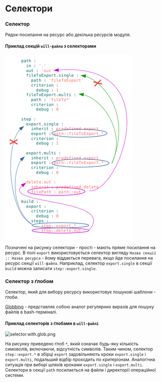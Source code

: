 # Селектори

### Селектор

Рядок-посилання на ресурс або декілька ресурсів модуля.

#### Приклад секцій `will-файла` з селекторами  

![selector.png](./Images/selector.png)

Позначені на рисунку селектори - прості - мають пряме посилання на ресурс.  В полі `export` використовується селектор вигляду `Назва секції :: Назва ресурса` - йому віддається перевага, якщо йде посилання на ресурс секції `will-файла`. Наприклад, селектор `export.single` в секції `build` можна записати `step::export.single`.

### Селектор з ґлобом

Селектор, який для вибору ресурсу використовує пошукові шаблони - ґлоби.  

[Globbing](https://linuxhint.com/bash_globbing_tutorial/) - представляє собою аналог регулярних виразів  для пошуку файлів в bash-терміналі.  

#### Приклад селекторів з ґлобами в `will-файлі`

![selector.with.glob.png](./Images/selector.with.glob.png)  

На рисунку приведено ґлоб `*`, який означає будь-яку кількість симоволів, включаючи, відсутність символів. Таким чином, селектор `step::export.*` в збірці `export` задовільняють кроки `export.single` i `export.multi`, подальший відбір проходить по критеріонам. Аналогічна ситуація при виборі шляхів кроками `export.single` i `export.multi`. Селектори в секції `path` посилається на файли і директорії операційної системи.
